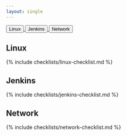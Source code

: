 ```yaml
---
layout: single
---
```


<div class="container bs-docs-container">

                    
<div class="row">

<a href="#linux">
<button type="button" class="btn btn-info dob-answer-btn">Linux</button>
</a>

<a href="#jenkins">
<button type="button" class="btn btn-info dob-answer-btn">Jenkins</button>
</a>

<a href="#network">
<button type="button" class="btn btn-info dob-answer-btn">Network</button>
</a>

</div>
</div>

## Linux

{% include checklists/linux-checklist.md %}

## Jenkins

{% include checklists/jenkins-checklist.md %}

## Network

{% include checklists/network-checklist.md %}
